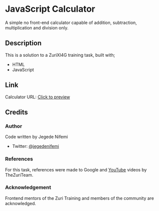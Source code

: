 # JavaScript Calculator
A simple no front-end calculator capable of addition, subtraction, multiplication and division only.

## Description 
This is a solution to a ZuriXI4G training task, built with;
* HTML
* JavaScript

## Link
Calculator URL: [Click to preview](https://jegedenifemi.github.io/First-JavaScript/)

## Credits

### Author
Code written by
Jegede Nifemi
* Twitter:  [@jegedenifemi](twitter.com/jegedenifemi)

### References 
For this task, references were made to Google and [YouTube](youtube.com) videos by TheZuriTeam.

### Acknowledgement 
Frontend mentors of the Zuri Training and members of the community are acknowledged.
